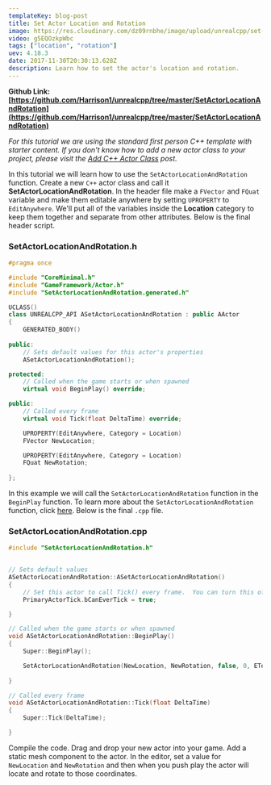 ```yaml
---
templateKey: blog-post
title: Set Actor Location and Rotation
image: https://res.cloudinary.com/dz09rnbhe/image/upload/unrealcpp/set-actor-location-rotation_exukw7.jpg
video: g5EQOzkpWbc
tags: ["location", "rotation"]
uev: 4.18.3
date: 2017-11-30T20:30:13.628Z
description: Learn how to set the actor's location and rotation.
---
```

**Github Link: [https://github.com/Harrison1/unrealcpp/tree/master/SetActorLocationAndRotation](https://github.com/Harrison1/unrealcpp/tree/master/SetActorLocationAndRotation)**

*For this tutorial we are using the standard first person C++ template with starter content. If you don't know how to add a new actor class to your project, please visit the [Add C++ Actor Class](/add-actor-class) post.*

In this tutorial we will learn how to use the `SetActorLocationAndRotation` function. Create a new `C++` actor class and call it **SetActorLocationAndRotation**. In the header file make a `FVector` and `FQuat` variable and make them editable anywhere by setting `UPROPERTY` to `EditAnywhere`. We'll put all of the variables inside the **Location** category to keep them together and separate from other attributes. Below is the final header script.

### SetActorLocationAndRotation.h
```cpp
#pragma once

#include "CoreMinimal.h"
#include "GameFramework/Actor.h"
#include "SetActorLocationAndRotation.generated.h"

UCLASS()
class UNREALCPP_API ASetActorLocationAndRotation : public AActor
{
	GENERATED_BODY()
	
public:	
	// Sets default values for this actor's properties
	ASetActorLocationAndRotation();

protected:
	// Called when the game starts or when spawned
	virtual void BeginPlay() override;

public:	
	// Called every frame
	virtual void Tick(float DeltaTime) override;

	UPROPERTY(EditAnywhere, Category = Location)
	FVector NewLocation;

	UPROPERTY(EditAnywhere, Category = Location)
	FQuat NewRotation;
	
};
```

In this example we will call the `SetActorLocationAndRotation` function in the `BeginPlay` function. To learn more about the `SetActorLocationAndRotation` function, click [here](https://docs.unrealengine.com/latest/INT/API/Runtime/Engine/GameFramework/AActor/SetActorLocationAndRotation/). Below is the final `.cpp` file.

### SetActorLocationAndRotation.cpp
```cpp
#include "SetActorLocationAndRotation.h"


// Sets default values
ASetActorLocationAndRotation::ASetActorLocationAndRotation()
{
 	// Set this actor to call Tick() every frame.  You can turn this off to improve performance if you don't need it.
	PrimaryActorTick.bCanEverTick = true;

}

// Called when the game starts or when spawned
void ASetActorLocationAndRotation::BeginPlay()
{
	Super::BeginPlay();

	SetActorLocationAndRotation(NewLocation, NewRotation, false, 0, ETeleportType::None);	
	
}

// Called every frame
void ASetActorLocationAndRotation::Tick(float DeltaTime)
{
	Super::Tick(DeltaTime);

}
```

Compile the code. Drag and drop your new actor into your game. Add a static mesh component to the actor. In the editor, set a value for `NewLocation` and `NewRotation` and then when you push play the actor will locate and rotate to those coordinates. 